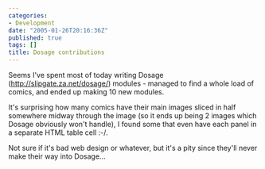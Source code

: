 ```yaml
---
categories:
- Development
date: "2005-01-26T20:16:36Z"
published: true
tags: []
title: Dosage contributions
---
```


Seems I've spent most of today writing Dosage
(<http://slipgate.za.net/dosage/>) modules - managed to find a whole
load of comics, and ended up making 10 new modules.

It's surprising how many comics have their main images sliced in half
somewhere midway through the image (so it ends up being 2 images which
Dosage obviously won't handle), I found some that even have each panel
in a separate HTML table cell :-/.

Not sure if it's bad web design or whatever, but it's a pity since
they'll never make their way into Dosage...
